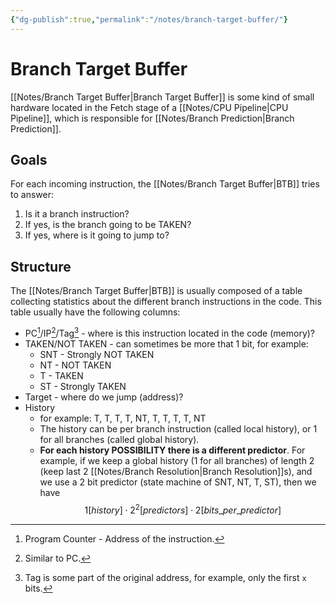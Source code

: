 ```yaml
---
{"dg-publish":true,"permalink":"/notes/branch-target-buffer/"}
---
```




# Branch Target Buffer
[[Notes/Branch Target Buffer\|Branch Target Buffer]] is some kind of small hardware located in the Fetch stage of a [[Notes/CPU Pipeline\|CPU Pipeline]], which is responsible for [[Notes/Branch Prediction\|Branch Prediction]].

## Goals
For each incoming instruction, the [[Notes/Branch Target Buffer\|BTB]] tries to answer:
1. Is it a branch instruction?
2. If yes, is the branch going to be TAKEN?
3. If yes, where is it going to jump to?

## Structure
The [[Notes/Branch Target Buffer\|BTB]] is usually composed of a table collecting statistics about the different branch instructions in the code. This table usually have the following columns:
- PC[^1]/IP[^2]/Tag[^3] - where is this instruction located in the code (memory)?
- TAKEN/NOT TAKEN - can sometimes be more that 1 bit, for example:
	- SNT - Strongly NOT TAKEN
	- NT - NOT TAKEN
	- T - TAKEN
	- ST - Strongly TAKEN
- Target - where do we jump (address)?
- History 
	- for example: T, T, T, T, NT, T, T, T, T, NT
	- The history can be per branch instruction (called local history), or 1 for all branches (called global history).
	- **For each history POSSIBILITY there is a different predictor**. For example, if we keep a global history (1 for all branches) of length 2 (keep last 2 [[Notes/Branch Resolution\|Branch Resolution]]s), and we use a 2 bit predictor (state machine of SNT, NT, T, ST), then we have $$1[history]\cdot 2^{2}[predictors]\cdot 2[bits\_per\_predictor]$$

[^1]: Program Counter - Address of the instruction.
[^2]: Similar to PC.
[^3]: Tag is some part of the original address, for example, only the first `x` bits.
